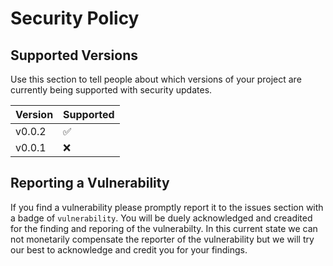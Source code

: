 # Security Policy

## Supported Versions

Use this section to tell people about which versions of your project are
currently being supported with security updates.

| Version | Supported          |
| ------- | ------------------ |
| v0.0.2  | :white_check_mark: |
| v0.0.1  | :x:                |

## Reporting a Vulnerability

If you find a vulnerability please promptly report it to the issues section with a badge of `vulnerability`. You will be duely acknowledged and creadited for the finding and reporing of the vulnerabilty. 
In this current state we can not monetarily compensate the reporter of the vulnerability but we will try our best to acknowledge and credit you for your findings.